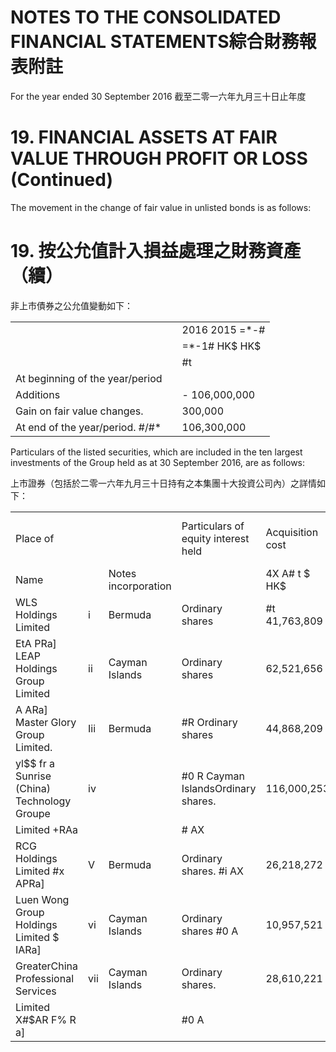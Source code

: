 # NOTES TO THE CONSOLIDATED FINANCIAL STATEMENTS綜合財務報表附註

For the year ended 30 September 2016 截至二零一六年九月三十日止年度

# 19. FINANCIAL ASSETS AT FAIR VALUE THROUGH PROFIT OR LOSS (Continued)

The movement in the change of fair value in unlisted bonds is as follows:

# 19. 按公允值計入損益處理之財務資產（續）

非上市債券之公允值變動如下：

<table><tr><td colspan="2"></td><td>2016 2015 =*-#</td></tr><tr><td colspan="2"></td><td>=*-1# HK$ HK$</td></tr><tr><td colspan="2"></td><td>#t</td></tr><tr><td>At beginning of the year/period</td><td></td><td></td></tr><tr><td>Additions</td><td></td><td>- 106,000,000</td></tr><tr><td>Gain on fair value changes.</td><td></td><td>300,000</td></tr><tr><td>At end of the year/period. #/#*</td><td></td><td>106,300,000</td></tr></table>

Particulars of the listed securities, which are included in the ten largest investments of the Group held as at 30 September 2016, are as follows:

上市證券（包括於二零一六年九月三十日持有之本集團十大投資公司內）之詳情如下：

<table><tr><td colspan="3"> Place of</td><td>Particulars of equity interest held</td><td>Acquisition cost</td><td>Market value as at 30 September 2016</td><td rowspan="2">of equity interest attributable to the Group *#*</td><td rowspan="2">Net assets value attributable to the Group **</td></tr><tr><td>Name</td><td></td><td>Notes incorporation</td><td></td><td>4X A# t $ HK$</td><td>K=*-# t=+A 2 HK$</td></tr><tr><td>WLS Holdings Limited</td><td>i</td><td>Bermuda</td><td> Ordinary shares</td><td>#t 41,763,809</td><td>#t 153,483,000</td><td>4.01%</td><td>HK$ #t 33,515,700</td></tr><tr><td>EtA PRa] LEAP Holdings Group Limited</td><td>ii</td><td>Cayman Islands</td><td> Ordinary shares</td><td>62,521,656</td><td>77,505,600</td><td>4.40%</td><td>15,251,984</td></tr><tr><td>A  ARa] Master Glory Group Limited.</td><td>Iii</td><td>Bermuda</td><td>#R Ordinary shares</td><td>44,868,209</td><td>76,349,000</td><td>3.32%</td><td>176,822,536</td></tr><tr><td>yl$$ fr a Sunrise (China) Technology Groupe</td><td>iv</td><td></td><td>#0 R Cayman IslandsOrdinary shares.</td><td>116,000,253</td><td>46,705,263</td><td>22.36%</td><td>18,434,702</td></tr><tr><td>Limited +RAa</td><td></td><td></td><td># AX</td><td></td><td></td><td></td><td></td></tr><tr><td>RCG Holdings Limited #x APRa]</td><td>V</td><td>Bermuda</td><td>Ordinary shares. #i AX</td><td>26,218,272</td><td>45,225,000</td><td>4.43%</td><td>27,730,161</td></tr><tr><td>Luen Wong Group Holdings Limited $ IARa]</td><td>vi</td><td>Cayman Islands</td><td>Ordinary shares #0 A</td><td>10,957,521</td><td>38,915,000</td><td>0.17%</td><td>142,108</td></tr><tr><td>GreaterChina Professional Services</td><td>vii</td><td>Cayman Islands</td><td>Ordinary shares.</td><td>28,610,221</td><td>31,747,500</td><td>0.77%</td><td>4,067,633</td></tr><tr><td>Limited X#$AR F% R a]</td><td></td><td></td><td>#0 A</td><td></td><td></td><td></td><td></td></tr></table>